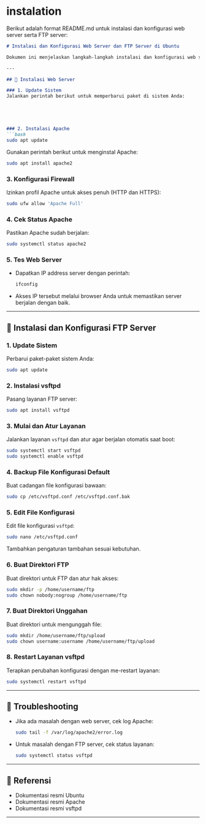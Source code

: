 # instalation
Berikut adalah format README.md untuk instalasi dan konfigurasi web server serta FTP server:

```markdown
# Instalasi dan Konfigurasi Web Server dan FTP Server di Ubuntu

Dokumen ini menjelaskan langkah-langkah instalasi dan konfigurasi web server menggunakan Apache dan FTP server menggunakan `vsftpd` di Ubuntu.

---

## 📂 Instalasi Web Server

### 1. Update Sistem
Jalankan perintah berikut untuk memperbarui paket di sistem Anda:





### 2. Instalasi Apache
```bash
sudo apt update
```
Gunakan perintah berikut untuk menginstal Apache:
```bash
sudo apt install apache2
```

### 3. Konfigurasi Firewall
Izinkan profil Apache untuk akses penuh (HTTP dan HTTPS):
```bash
sudo ufw allow 'Apache Full'
```

### 4. Cek Status Apache
Pastikan Apache sudah berjalan:
```bash
sudo systemctl status apache2
```

### 5. Tes Web Server
- Dapatkan IP address server dengan perintah:
  ```bash
  ifconfig
  ```
- Akses IP tersebut melalui browser Anda untuk memastikan server berjalan dengan baik.

---

## 📂 Instalasi dan Konfigurasi FTP Server

### 1. Update Sistem
Perbarui paket-paket sistem Anda:
```bash
sudo apt update
```

### 2. Instalasi vsftpd
Pasang layanan FTP server:
```bash
sudo apt install vsftpd
```

### 3. Mulai dan Atur Layanan
Jalankan layanan `vsftpd` dan atur agar berjalan otomatis saat boot:
```bash
sudo systemctl start vsftpd
sudo systemctl enable vsftpd
```

### 4. Backup File Konfigurasi Default
Buat cadangan file konfigurasi bawaan:
```bash
sudo cp /etc/vsftpd.conf /etc/vsftpd.conf.bak
```

### 5. Edit File Konfigurasi
Edit file konfigurasi `vsftpd`:
```bash
sudo nano /etc/vsftpd.conf
```
Tambahkan pengaturan tambahan sesuai kebutuhan.

### 6. Buat Direktori FTP
Buat direktori untuk FTP dan atur hak akses:
```bash
sudo mkdir -p /home/username/ftp
sudo chown nobody:nogroup /home/username/ftp
```

### 7. Buat Direktori Unggahan
Buat direktori untuk mengunggah file:
```bash
sudo mkdir /home/username/ftp/upload
sudo chown username:username /home/username/ftp/upload
```

### 8. Restart Layanan vsftpd
Terapkan perubahan konfigurasi dengan me-restart layanan:
```bash
sudo systemctl restart vsftpd
```

---

## 🔧 Troubleshooting
- Jika ada masalah dengan web server, cek log Apache:
  ```bash
  sudo tail -f /var/log/apache2/error.log
  ```
- Untuk masalah dengan FTP server, cek status layanan:
  ```bash
  sudo systemctl status vsftpd
  ```

---

## 📘 Referensi
- Dokumentasi resmi Ubuntu
- Dokumentasi resmi Apache
- Dokumentasi resmi vsftpd

---


